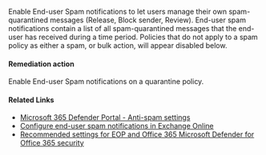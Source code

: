 Enable End-user Spam notifications to let users manage their own spam-quarantined messages (Release, Block sender, Review). End-user spam notifications contain a list of all spam-quarantined messages that the end-user has received during a time period. Policies that do not apply to a spam policy as either a spam, or bulk action, will appear disabled below.

#### Remediation action
Enable End-user Spam notifications on a quarantine policy.

#### Related Links

* [Microsoft 365 Defender Portal - Anti-spam settings](https://security.microsoft.com/antispam) 
* [Configure end-user spam notifications in Exchange Online](https://aka.ms/orca-antispam-docs-2) 
* [Recommended settings for EOP and Office 365 Microsoft Defender for Office 365 security](https://aka.ms/orca-atpp-docs-6)
